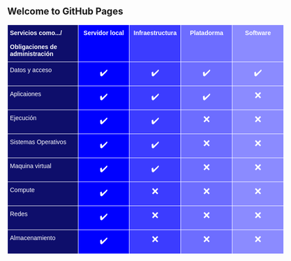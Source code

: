 ## Welcome to GitHub Pages

<table style="border-collapse:collapse;border-spacing:0;table-layout: fixed; width: 634px" class="tg"><colgroup><col style="width: 162px"><col style="width: 118px"><col style="width: 118px"><col style="width: 118px"><col style="width: 118px"></colgroup><thead><tr><th style="background-color:#0e0e6b;border-color:#ffffff;border-style:solid;border-width:1px;color:#ffffff;font-family:Arial, sans-serif;font-size:14px;font-weight:bold;overflow:hidden;padding:10px 5px;text-align:left;vertical-align:top;word-break:normal">Servicios como.../<br><br>Obligaciones de administración</th><th style="background-color:#0001ff;border-color:#ffffff;border-style:solid;border-width:1px;color:#ffffff;font-family:Arial, sans-serif;font-size:14px;font-weight:bold;overflow:hidden;padding:10px 5px;text-align:center;vertical-align:top;word-break:normal">Servidor local</th><th style="background-color:#3c3cff;border-color:#ffffff;border-style:solid;border-width:1px;color:#ffffff;font-family:Arial, sans-serif;font-size:14px;font-weight:bold;overflow:hidden;padding:10px 5px;text-align:center;vertical-align:top;word-break:normal">Infraestructura</th><th style="background-color:#6d6dff;border-color:#ffffff;border-style:solid;border-width:1px;color:#ffffff;font-family:Arial, sans-serif;font-size:14px;font-weight:bold;overflow:hidden;padding:10px 5px;text-align:center;vertical-align:top;word-break:normal">Platadorma</th><th style="background-color:#8b8bff;border-color:#ffffff;border-style:solid;border-width:1px;color:#ffffff;font-family:Arial, sans-serif;font-size:14px;font-weight:bold;overflow:hidden;padding:10px 5px;text-align:center;vertical-align:top;word-break:normal">Software</th></tr></thead><tbody><tr><td style="background-color:#0e0e6b;border-color:#ffffff;border-style:solid;border-width:1px;color:#ffffff;font-family:Arial, sans-serif;font-size:14px;overflow:hidden;padding:10px 5px;text-align:left;vertical-align:top;word-break:normal">Datos y acceso</td><td style="background-color:#0001ff;border-color:#ffffff;border-style:solid;border-width:1px;color:#ffffff;font-family:Arial, sans-serif;font-size:20px;overflow:hidden;padding:10px 5px;text-align:center;vertical-align:top;word-break:normal">✔️</td><td style="background-color:#3c3cff;border-color:#ffffff;border-style:solid;border-width:1px;color:#ffffff;font-family:Arial, sans-serif;font-size:20px;overflow:hidden;padding:10px 5px;text-align:center;vertical-align:top;word-break:normal">✔️</td><td style="background-color:#6d6dff;border-color:#ffffff;border-style:solid;border-width:1px;color:#FFF;font-family:Arial, sans-serif;font-size:20px;overflow:hidden;padding:10px 5px;text-align:center;vertical-align:top;word-break:normal">✔️</td><td style="background-color:#8b8bff;border-color:#ffffff;border-style:solid;border-width:1px;color:#FFF;font-family:Arial, sans-serif;font-size:20px;overflow:hidden;padding:10px 5px;text-align:center;vertical-align:top;word-break:normal">✔️</td></tr><tr><td style="background-color:#0e0e6b;border-color:#ffffff;border-style:solid;border-width:1px;color:#ffffff;font-family:Arial, sans-serif;font-size:14px;overflow:hidden;padding:10px 5px;text-align:left;vertical-align:top;word-break:normal">Aplicaiones</td><td style="background-color:#0001ff;border-color:#ffffff;border-style:solid;border-width:1px;color:#ffffff;font-family:Arial, sans-serif;font-size:20px;overflow:hidden;padding:10px 5px;text-align:center;vertical-align:top;word-break:normal">✔️</td><td style="background-color:#3c3cff;border-color:#ffffff;border-style:solid;border-width:1px;color:#ffffff;font-family:Arial, sans-serif;font-size:20px;overflow:hidden;padding:10px 5px;text-align:center;vertical-align:top;word-break:normal">✔️</td><td style="background-color:#6d6dff;border-color:#ffffff;border-style:solid;border-width:1px;color:#FFF;font-family:Arial, sans-serif;font-size:20px;overflow:hidden;padding:10px 5px;text-align:center;vertical-align:top;word-break:normal">✔️</td><td style="background-color:#8b8bff;border-color:#ffffff;border-style:solid;border-width:1px;color:#ffffff;font-family:Arial, sans-serif;font-size:20px;overflow:hidden;padding:10px 5px;text-align:center;vertical-align:top;word-break:normal">❌</td></tr><tr><td style="background-color:#0e0e6b;border-color:#ffffff;border-style:solid;border-width:1px;color:#ffffff;font-family:Arial, sans-serif;font-size:14px;overflow:hidden;padding:10px 5px;text-align:left;vertical-align:top;word-break:normal">Ejecución</td><td style="background-color:#0001ff;border-color:#ffffff;border-style:solid;border-width:1px;color:#ffffff;font-family:Arial, sans-serif;font-size:20px;overflow:hidden;padding:10px 5px;text-align:center;vertical-align:top;word-break:normal">✔️</td><td style="background-color:#3c3cff;border-color:#ffffff;border-style:solid;border-width:1px;color:#FFF;font-family:Arial, sans-serif;font-size:20px;overflow:hidden;padding:10px 5px;text-align:center;vertical-align:top;word-break:normal">✔️</td><td style="background-color:#6d6dff;border-color:#ffffff;border-style:solid;border-width:1px;color:#ffffff;font-family:Arial, sans-serif;font-size:20px;overflow:hidden;padding:10px 5px;text-align:center;vertical-align:top;word-break:normal">❌</td><td style="background-color:#8b8bff;border-color:#ffffff;border-style:solid;border-width:1px;color:#ffffff;font-family:Arial, sans-serif;font-size:20px;overflow:hidden;padding:10px 5px;text-align:center;vertical-align:top;word-break:normal">❌</td></tr><tr><td style="background-color:#0e0e6b;border-color:#ffffff;border-style:solid;border-width:1px;color:#ffffff;font-family:Arial, sans-serif;font-size:14px;overflow:hidden;padding:10px 5px;text-align:left;vertical-align:top;word-break:normal">Sistemas Operativos</td><td style="background-color:#0001ff;border-color:#ffffff;border-style:solid;border-width:1px;color:#ffffff;font-family:Arial, sans-serif;font-size:20px;overflow:hidden;padding:10px 5px;text-align:center;vertical-align:top;word-break:normal">✔️</td><td style="background-color:#3c3cff;border-color:#ffffff;border-style:solid;border-width:1px;color:#ffffff;font-family:Arial, sans-serif;font-size:20px;overflow:hidden;padding:10px 5px;text-align:center;vertical-align:top;word-break:normal">✔️</td><td style="background-color:#6d6dff;border-color:#ffffff;border-style:solid;border-width:1px;color:#ffffff;font-family:Arial, sans-serif;font-size:20px;overflow:hidden;padding:10px 5px;text-align:center;vertical-align:top;word-break:normal">❌</td><td style="background-color:#8b8bff;border-color:#ffffff;border-style:solid;border-width:1px;color:#ffffff;font-family:Arial, sans-serif;font-size:20px;overflow:hidden;padding:10px 5px;text-align:center;vertical-align:top;word-break:normal">❌</td></tr><tr><td style="background-color:#0e0e6b;border-color:#ffffff;border-style:solid;border-width:1px;color:#ffffff;font-family:Arial, sans-serif;font-size:14px;overflow:hidden;padding:10px 5px;text-align:left;vertical-align:top;word-break:normal">Maquina virtual</td><td style="background-color:#0001ff;border-color:#ffffff;border-style:solid;border-width:1px;color:#ffffff;font-family:Arial, sans-serif;font-size:20px;overflow:hidden;padding:10px 5px;text-align:center;vertical-align:top;word-break:normal">✔️</td><td style="background-color:#3c3cff;border-color:#ffffff;border-style:solid;border-width:1px;color:#FFF;font-family:Arial, sans-serif;font-size:20px;overflow:hidden;padding:10px 5px;text-align:center;vertical-align:top;word-break:normal">✔️</td><td style="background-color:#6d6dff;border-color:#ffffff;border-style:solid;border-width:1px;color:#ffffff;font-family:Arial, sans-serif;font-size:20px;overflow:hidden;padding:10px 5px;text-align:center;vertical-align:top;word-break:normal">❌</td><td style="background-color:#8b8bff;border-color:#ffffff;border-style:solid;border-width:1px;color:#ffffff;font-family:Arial, sans-serif;font-size:20px;overflow:hidden;padding:10px 5px;text-align:center;vertical-align:top;word-break:normal">❌</td></tr><tr><td style="background-color:#0e0e6b;border-color:#ffffff;border-style:solid;border-width:1px;color:#ffffff;font-family:Arial, sans-serif;font-size:14px;overflow:hidden;padding:10px 5px;text-align:left;vertical-align:top;word-break:normal">Compute</td><td style="background-color:#0001ff;border-color:#ffffff;border-style:solid;border-width:1px;color:#ffffff;font-family:Arial, sans-serif;font-size:20px;overflow:hidden;padding:10px 5px;text-align:center;vertical-align:top;word-break:normal">✔️</td><td style="background-color:#3c3cff;border-color:#ffffff;border-style:solid;border-width:1px;color:#ffffff;font-family:Arial, sans-serif;font-size:20px;overflow:hidden;padding:10px 5px;text-align:center;vertical-align:top;word-break:normal">❌</td><td style="background-color:#6d6dff;border-color:#ffffff;border-style:solid;border-width:1px;color:#ffffff;font-family:Arial, sans-serif;font-size:20px;overflow:hidden;padding:10px 5px;text-align:center;vertical-align:top;word-break:normal">❌</td><td style="background-color:#8b8bff;border-color:#ffffff;border-style:solid;border-width:1px;color:#ffffff;font-family:Arial, sans-serif;font-size:20px;overflow:hidden;padding:10px 5px;text-align:center;vertical-align:top;word-break:normal">❌</td></tr><tr><td style="background-color:#0e0e6b;border-color:#ffffff;border-style:solid;border-width:1px;color:#ffffff;font-family:Arial, sans-serif;font-size:14px;overflow:hidden;padding:10px 5px;text-align:left;vertical-align:top;word-break:normal">Redes</td><td style="background-color:#0001ff;border-color:#ffffff;border-style:solid;border-width:1px;color:#FFF;font-family:Arial, sans-serif;font-size:20px;overflow:hidden;padding:10px 5px;text-align:center;vertical-align:top;word-break:normal">✔️</td><td style="background-color:#3c3cff;border-color:#ffffff;border-style:solid;border-width:1px;color:#ffffff;font-family:Arial, sans-serif;font-size:20px;overflow:hidden;padding:10px 5px;text-align:center;vertical-align:top;word-break:normal">❌</td><td style="background-color:#6d6dff;border-color:#ffffff;border-style:solid;border-width:1px;color:#ffffff;font-family:Arial, sans-serif;font-size:20px;overflow:hidden;padding:10px 5px;text-align:center;vertical-align:top;word-break:normal">❌</td><td style="background-color:#8b8bff;border-color:#ffffff;border-style:solid;border-width:1px;color:#ffffff;font-family:Arial, sans-serif;font-size:20px;overflow:hidden;padding:10px 5px;text-align:center;vertical-align:top;word-break:normal">❌</td></tr><tr><td style="background-color:#0e0e6b;border-color:#ffffff;border-style:solid;border-width:1px;color:#ffffff;font-family:Arial, sans-serif;font-size:14px;overflow:hidden;padding:10px 5px;text-align:left;vertical-align:top;word-break:normal">Almacenamiento</td><td style="background-color:#0001ff;border-color:#ffffff;border-style:solid;border-width:1px;color:#ffffff;font-family:Arial, sans-serif;font-size:20px;overflow:hidden;padding:10px 5px;text-align:center;vertical-align:top;word-break:normal">✔️</td><td style="background-color:#3c3cff;border-color:#ffffff;border-style:solid;border-width:1px;color:#ffffff;font-family:Arial, sans-serif;font-size:20px;overflow:hidden;padding:10px 5px;text-align:center;vertical-align:top;word-break:normal">❌</td><td style="background-color:#6d6dff;border-color:#ffffff;border-style:solid;border-width:1px;color:#ffffff;font-family:Arial, sans-serif;font-size:20px;overflow:hidden;padding:10px 5px;text-align:center;vertical-align:top;word-break:normal">❌</td><td style="background-color:#8b8bff;border-color:#ffffff;border-style:solid;border-width:1px;color:#ffffff;font-family:Arial, sans-serif;font-size:20px;overflow:hidden;padding:10px 5px;text-align:center;vertical-align:top;word-break:normal">❌</td></tr></tbody></table>
